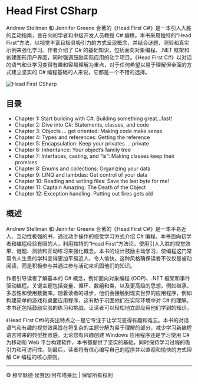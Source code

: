 <!-- ©©©©©©©©©©©©©©©©©©©©©©©© All Rights Are Reserved By Muhammad Husain Abootalebi ©©©©©©©©©©©©©©©©©©©©©©©©©©©©©©©©©© -->

# Head First CSharp

Andrew Stellman 和 Jennifer Greene 合著的《Head First C#》是一本引人入胜的互动指南，旨在向初学者和中级开发人员教授 C# 编程。本书采用独特的“Head First”方法，以视觉丰富且极具吸引力的方式呈现概念，并结合谜题、测验和真实示例来强化学习。作者介绍了 C# 的基础知识，包括面向对象编程、.NET 框架和创建图形用户界面，同时强调鼓励实际应用的动手项目。《Head First C#》以对话的语气和让学习变得有趣和容易理解为重点，对于任何希望以易于理解但全面的方式建立坚实的 C# 编程基础的人来说，它都是一个不错的选择。

![Head First CSharp](../../assets/Books/Book%20Covers/1%20-%203%20-%20Head%20First%20CSharp.webp)

## 目录

- Chapter 1: Start building with C#: Building something great…fast!
- Chapter 2: Dive into C#: Statements, classes, and code
- Chapter 3: Objects ... get oriented: Making code make sense
- Chapter 4: Types and references: Getting the reference
- Chapter 5: Encapsulation: Keep your privates ... private
- Chapter 6: Inheritance: Your object’s family tree
- Chapter 7: Interfaces, casting, and “is”: Making classes keep their promises
- Chapter 8: Enums and collections: Organizing your data
- Chapter 9: LINQ and lambdas: Get control of your data
- Chapter 10: Reading and writing files: Save the last byte for me!
- Chapter 11: Captain Amazing: The Death of the Object
- Chapter 12: Exception handling: Putting out fires gets old

## 概述

Andrew Stellman 和 Jennifer Greene 合著的《Head First C#》是一本平易近人、互动性极强的书，通过动手操作的视觉学习方式介绍 C# 编程。本书面向初学者和编程经验有限的人，利用独特的“Head First”方法论，使用引人入胜的视觉效果、谜题、测验和互动练习来强化概念。本书的设计鼓励主动学习，使编程这门常常令人生畏的学科变得更加平易近人、令人愉快。这种风格确保读者不仅仅是被动阅读，而是积极参与并通过参与活动来巩固他们的知识。

作者引导读者了解基本的 C# 概念，例如面向对象编程 (OOP)、.NET 框架和事件驱动编程。关键主题包括变量、循环、数组和类，以及更高级的思想，例如继承、多态性和使用数据库。随着读者的进步，他们会接触到现实世界的应用程序，例如构建简单的游戏和桌面应用程序，这有助于巩固他们在实际环境中对 C# 的理解。本书还包括鼓励实验的练习和挑战，让读者可以轻松地立即应用他们学到的知识。

《Head First C#》的突出特点之一是它专注于让学习变得有趣和难忘。本书的对话语气和有趣的视觉效果旨在将复杂的主题分解为易于理解的部分，减少学习新编程语言带来的典型挫败感。无论您有兴趣创建 Windows 应用程序还是学习使用 C# 为移动和 Web 平台构建软件，本书都提供了坚实的基础，同时保持学习过程的吸引力和可访问性。到最后，读者将有信心编写自己的程序并以直观和愉快的方式理解 C# 编程的核心原则。

---

© 穆罕默德·侯赛因·阿布塔莱比 | 保留所有权利

<!-- ©©©©©©©©©©©©©©©©©©©©©©©© All Rights Are Reserved By Muhammad Husain Abootalebi ©©©©©©©©©©©©©©©©©©©©©©©©©©©©©©©©©© -->
